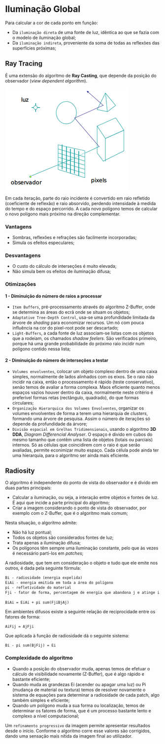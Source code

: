 # Iluminação Global

Para calcular a cor de cada ponto em função:
- Da `iluminação direta` de uma fonte de luz, idêntica ao que se fazia com o modelo de iluminação global;
- Da `iluminação indireta`, proveniente da soma de todas as reflexões das superfícies próximas;

## Ray Tracing

É uma extensão do algoritmo de **Ray Casting**, que depende da posição do observador (*view dependent algorithm*).

![Ray Tracing](../Images/RayTracing.png)

Em cada iteração, parte do raio incidente é convertido em raio refletido (coeficiente de reflexão) e raio absorvido, perdendo intensidade à medida do tempo e do espaço percorrido. A cada novo polígono temos de calcular o novo polígono mais próximo na direção complementar.

### Vantagens

- Sombras, reflexões e refrações são facilmente incorporadas;
- Simula os efeitos especulares;

### Desvantagens

- O custo do cálculo de interseções é muito elevada;
- Não simula bem os efeitos de iluminação difusa;

### Otimizações

#### 1 - Diminuição do número de raios a processar

- `Item Buffers`, pré-processamento através do algoritmo Z-Buffer, onde se determina as áreas do ecrã onde se situam os objetos;
- `Adaptative Tree-Depth Control`, usa-se uma profundidade limitada da árvore de *shading* para economizar recursos. Um nó com pouca influência na cor do pixel-root pode ser descartado; 
- `Light-Buffers`, a cada fonte de luz associam-se listas com os objetos que a rodeiam, os chamados *shadow feelers*. São verificados primeiro, porque há uma grande probabilidade do próximo raio incidir num polígono contido nessa lista;

#### 2 - Diminuição do número de interseções a testar

- `Volumes envolventes`, colocar um objeto complexo dentro de uma caixa simples, normalmente de lados alinhados com os eixos. Se o raio não incidir na caixa, então o processamento é rápido (teste conservativo), senão temos de avaliar a forma complexa. Maos eficiente quanto menos espaços vazios houver dentro da caixa, normalmente neste critério é preferível formas retas (rectângulo, quadrado), do que formas circulares;
- `Organização Hierarquica dos Volumes Envolventes`, organizar os volumes envolventes de forma a terem uma hierarquia de *clusters*, formando uma árvore de pesquisa. Assim o número de iterações só depende da profundidade da árvore;
- `Divisão espacial em Grelhas Tridimensionais`, usando o algoritmo **3D DDA**, *Diagram Differencial Analyser*. O espaço é divido em cubos do mesmo tamanho que contêm uma lista de objetos (totais ou parciais) internos. Só as células que coincidirem com o raio é que serão avaliadas, permite econimizar muito espaço. Cada célula pode ainda ter uma hierarquia, para o algoritmo ser ainda mais eficiente.

## Radiosity

O algoritmo é independente do ponto de vista do observador e é divido em duas partes principais:

- Calcular a iluminação, ou seja, a interação entre objetos e fontes de luz. É aqui que incide a parte principal do algoritmo;
- Criar a imagem considerando o ponto de vista do observador, por exemplo com o Z-Buffer, que é o algoritmo mais comum;

Nesta situação, o algoritmo admite:

- Não há luz pontual;
- Todos os objetos são considerados fontes de luz;
- Trata apenas a iluminação difusa;
- Os polígonos têm sempre uma iluminação constante, pelo que às vezes é necessário parti-los em *patches*;

A radiosidade, que tem em consideração o objeto e tudo que ele emite nos outros, é dada pela seguinte fórmula:

```note
Bi - radiosidade (energia expelida)
EiAi - energia emitida em toda a área do polígono
pi - refletividade do material
Fji - fator de forma, percentagem de energia que abandona j e atinge i

BiAi = EiAi + pi sum(FjiBjAj)
```

Em ambientes difusos existe a seguinte relação de reciprocidade entre os fatores de forma:

```note
AiFij = AjFji
```

Que aplicada à função de radiosidade dá o seguinte sistema:

```note
Bi - pi sum(BjFij) = Ei
```

### Complexidade do algoritmo

- Quando a posição do observador muda, apenas temos de efetuar o cálculo de visibilidade novamente (Z-Buffer), que é algo rápido e bastante eficiente;
- Quando muda as grandezas Ei (acender ou apagar uma luz) ou Pi (mudança de material ou textura) temos de resolver novamente o sistema de equações para determinar a radiosidade de cada patch, algo também simples e eficiente;
- Quando um polígono muda a sua forma ou localização, temos de determinar os fatores de forma, que é um processo bastante lento e complexo a nível computacional;

Um `refinamento progressivo` da imagem permite apresentar resultados desde o início. Conforme o algoritmo corre esse valores são corrigidos, dando uma sensação mais nítida da imagem final ao utilizador.